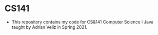 # CS141
- This repository contains my code for CS&141 Computer Science I Java taught by Adrian Veliz in Spring 2021.
